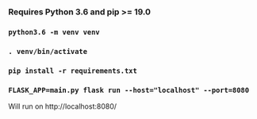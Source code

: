 ### Requires Python 3.6 and pip >= 19.0

### ```python3.6 -m venv venv```

### ```. venv/bin/activate``` 

### ```pip install -r requirements.txt```

### ```FLASK_APP=main.py flask run --host="localhost" --port=8080```

Will run on http://localhost:8080/
